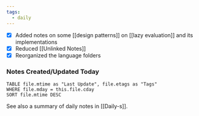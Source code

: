 ```yaml
---
tags:
  - daily
---
```


- [x] Added notes on some [[design patterns]] on [[lazy evaluation]] and its implementations
- [x] Reduced [[Unlinked Notes]]
- [x] Reorganized the language folders

### Notes Created/Updated Today
```dataview
TABLE file.mtime as "Last Update", file.etags as "Tags"
WHERE file.mday = this.file.cday
SORT file.mtime DESC
```

See also a summary of daily notes in [[Daily-s]].